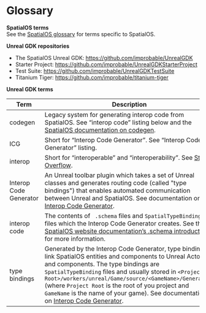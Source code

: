# Glossary

**SpatialOS terms**<br/>
See the [SpatialOS glossary](https://docs.improbable.io/reference/latest/shared/glossary) for terms specific to SpatialOS.

**Unreal GDK repositories**<br/>
* The SpatialOS Unreal GDK: https://github.com/improbable/UnrealGDK
* Starter Project: https://github.com/improbable/UnrealGDKStarterProject
* Test Suite: https://github.com/improbable/UnrealGDKTestSuite
* Titanium Tiger: https://github.com/improbable/titanium-tiger

**Unreal GDK terms**<br/>

| Term | Description | 
| ---- | ---- |
| codegen | Legacy system for generating interop code from SpatialOS. See “interop code” listing below and the [SpatialOS documentation on codegen](https://docs.improbable.io/reference/13.1/shared/spatial-cli/spatial-worker-codegen#spatial-worker-codegen). |
| ICG | Short for “Interop Code Generator”. See “Interop Code Generator” listing. |
| interop | Short for “interoperable” and “interoperability”. See [Stack Overflow](https://stackoverflow.com/questions/5300383/interoperability). |
| Interop Code Generator | An Unreal toolbar plugin which takes a set of Unreal classes and generates routing code (called "type bindings") that enables automated communication between Unreal and SpatialOS. See documentation on [Interop Code Generator](interop-code-generator.md).|
|interop code |The contents of ` .schema` files and `SpatialTypeBinding` files which the Interop Code Generator creates. See the [SpatialOS website documentation’s .schema introduction](https://docs.improbable.io/reference/latest/shared/schema/introduction#schema-introduction) for more information. |
| type bindings | Generated by the Interop Code Generator,  type bindings link SpatialOS entities and components to Unreal Actors and components. The type bindings are `SpatialTypeBinding` files and usually stored in `<Project Root>/workers/unreal/Game/source/<GameName>/Generated/` (where `Project Root` is the root of you project and  `GameName` is the name of your game). See documentation on [Interop Code Generator](interop-code-generator.md).|